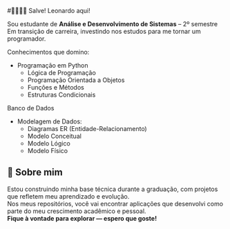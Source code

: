 #🤙🏻🤙🏻  Salve! Leonardo aqui!

Sou estudante de **Análise e Desenvolvimento de Sistemas** – 2º semestre
Em transição de carreira, investindo nos estudos para me tornar um programador.

Conhecimentos que domino:

- Programação em Python
  - Lógica de Programação
  - Programação Orientada a Objetos
  - Funções e Métodos
  - Estruturas Condicionais

Banco de Dados
- Modelagem de Dados:
  - Diagramas ER (Entidade-Relacionamento)
  - Modelo Conceitual
  - Modelo Lógico
  - Modelo Físico


## 🚀 Sobre mim

Estou construindo minha base técnica durante a graduação, com projetos que refletem meu aprendizado e evolução.  
Nos meus repositórios, você vai encontrar aplicações que desenvolvi como parte do meu crescimento acadêmico e pessoal.  
**Fique à vontade para explorar — espero que goste!**
